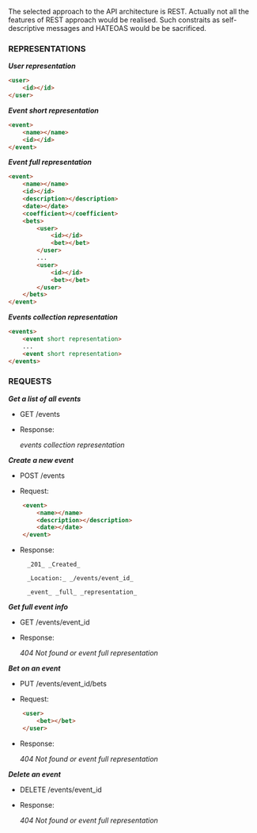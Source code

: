 The selected approach to the API architecture is REST. Actually not all the features of REST approach would be realised. Such constraits as self-descriptive messages and HATEOAS would be 
be sacrificed.

### REPRESENTATIONS

***User representation***
```html
<user>
	<id></id>
</user>
```

***Event short representation***
```html
<event>
	<name></name>
	<id></id>
</event>
```

***Event full representation***
```html
<event>
	<name></name>
	<id></id>
	<description></description>
	<date></date>
	<coefficient></coefficient>
	<bets>
		<user>
			<id></id>
			<bet></bet>
		</user>
		...
		<user>
			<id></id>
			<bet></bet>
		</user>
	</bets>
</event>
```

***Events collection representation***
```html
<events>
	<event short representation>
	...
	<event short representation>
</events>
```

### REQUESTS

***Get a list of all events***

* GET /events

* Response: 	

	_events_ _collection_ _representation_

***Create a new event***

* POST /events

* Request:
```html
	<event>
		<name></name>
		<description></description>
		<date></date>
	</event>
```

* Response: 	

		_201_ _Created_
		
		_Location:_ _/events/event_id_
		
  		_event_ _full_ _representation_

***Get full event info***

* GET /events/event_id

* Response:

	_404_ _Not_ _found_ _or_ _event_ _full_ _representation_

***Bet on an event***

* PUT /events/event_id/bets

* Request:	
```html
	<user>
		<bet></bet>
	</user>
```

* Response:	

	_404_ _Not_ _found_ _or_ _event_ _full_ _representation_

***Delete an event***

* DELETE /events/event_id

* Response:

	_404_ _Not_ _found_ _or_ _event_ _full_ _representation_
